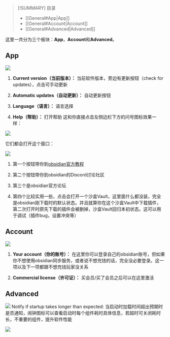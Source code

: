 >[!SUMMARY] 目录
>    - [[General#App|App]]
>    - [[General#Account|Account]]
>    - [[General#Advanced|Advanced]]

这里一共分为三个板块：**App**，**Account**和**Advanced**。

## App
![](Pasted%20image%2020250505222108.png)

1. **Current version（当前版本）：** 当前软件版本，旁边有更新按钮（check for updates），点击可手动更新

2. **Automatic updates（自动更新）：** 自动更新按钮

3. **Language（语言）：** 语言选择

4. **Help（帮助）：** 打开帮助
这和你直接点击左侧边栏下方的问号图标效果一样：

![](Pasted%20image%2020250505204528.png)

它们都会打开这个窗口：

![](Pasted%20image%2020250505205321.png)

1. 第一个按钮带你到[obsidian官方教程](https://help.obsidian.md/)

2. 第二个按钮带你到obsidian的Discord讨论社区

3. 第三个是obsidian官方论坛

4. 第四个比较实用一些，点击会打开一个沙盒Vault，这里面什么都没装，完全是obsidian刚下载时的默认状态。并且就算你在这个沙盒Vault中下载插件，第二次打开时原先下载的插件会被删掉，沙盒Vault回归本初状态。这可以用于调试（插件bug，设置冲突等）

## Account
![](Pasted%20image%2020250505222124.png)
1. **Your account（你的账号）：** 在这里你可以登录自己的obsidian账号，但如果你不想使用obsidian同步服务，或者说不想充钱的话，完全没必要登录。这一项以及下一项都跟不想充钱玩家没关系

2. **Commercial license（许可证）：** 买会员/买了会员之后可以在这里激活

## Advanced
![](Pasted%20image%2020250505222150.png)
Notify if startup takes longer than expected: 当启动时加载时间超出预期时是否通知，闹钟图标可以查看启动时每个组件耗时具体信息，若超时可关闭耗时长，不重要的组件，提升软件性能

![](Pasted%20image%2020250505211930.png)
